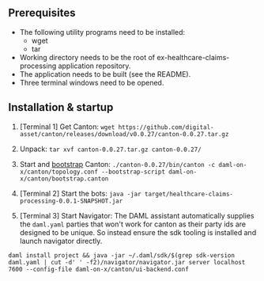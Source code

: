 Prerequisites
-------------
 - The following utility programs need to be installed:
    - wget
    - tar
 - Working directory needs to be the root of ex-healthcare-claims-processing application repository.
 - The application needs to be built (see the README).
  - Three terminal windows need to be opened.

Installation & startup
----------------------

1) [Terminal 1] Get Canton:
`wget https://github.com/digital-asset/canton/releases/download/v0.0.27/canton-0.0.27.tar.gz`

2) Unpack:
`tar xvf canton-0.0.27.tar.gz canton-0.0.27/`

3) Start and [bootstrap](daml-on-x/canton/bootstrap.canton) Canton:
`./canton-0.0.27/bin/canton -c daml-on-x/canton/topology.conf --bootstrap-script daml-on-x/canton/bootstrap.canton`

4) [Terminal 2] Start the bots:
`java -jar target/healthcare-claims-processing-0.0.1-SNAPSHOT.jar`

5) [Terminal 3] Start Navigator:
The DAML assistant automatically supplies the `daml.yaml` parties that won't work for canton as their party ids are designed to be unique.
So instead ensure the sdk tooling is installed and launch navigator directly.

`daml install project && java -jar ~/.daml/sdk/$(grep sdk-version daml.yaml | cut -d' ' -f2)/navigator/navigator.jar server localhost 7600 --config-file daml-on-x/canton/ui-backend.conf`
